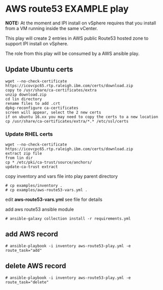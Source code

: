  
# AWS route53 EXAMPLE play
**NOTE:** At the moment and IPI install on vSphere requires that you install from a VM running inside the same vCenter.

This play will create 2 entries in AWS public Route53 hosted zone to support IPI install on vSphere.

The role from this play will be consumed by a AWS ansible play.  

## Update Ubuntu certs

```
wget --no-check-certificate  https://icovcpc65.rtp.raleigh.ibm.com/certs/download.zip  
copy to /usr/share/ca-certificates/extra  
unzip download.zip  
cd lin directory  
rename files to add .crt  
dpkg-reconfigure ca-certificates  
screen will appear, select the 2 new certs
if on ubuntu 16.xx you may need to copy the certs to a new location
cp /usr/share/ca-certificates/extra/*.* /etc/ssl/certs
```

### Update RHEL certs

```
wget --no-check-certificate  https://icovcpc65.rtp.raleigh.ibm.com/certs/download.zip  
extract zip file  
from lin dir  
cp * /etc/pki/ca-trust/source/anchors/  
update-ca-trust extract  
```

copy inventory and vars file into play parent directory  
```
# cp examples/inventory .
# cp examples/aws-route53-vars.yml .
```

edit **aws-route53-vars.yml** see file for details

add aws route53 ansible module
```
# ansible-galaxy collection install -r requirements.yml
```

## add AWS record
```
# ansible-playbook -i inventory aws-route53-play.yml -e route_task="add" 
```

## delete AWS record
```
# ansible-playbook -i inventory aws-route53-play.yml -e route_task="delete" 
```
